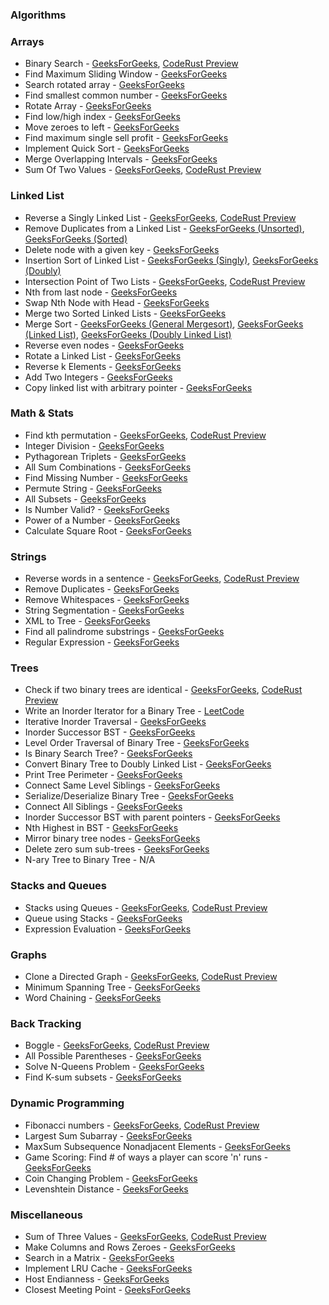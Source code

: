 ### Algorithms


### Arrays

* Binary Search								-	[GeeksForGeeks](https://www.geeksforgeeks.org/binary-search/), [CodeRust Preview](https://www.educative.io/collection/page/5642554087309312/5679846214598656/240002)
* Find Maximum Sliding Window					-	[GeeksForGeeks](https://www.geeksforgeeks.org/sliding-window-maximum-maximum-of-all-subarrays-of-size-k/)
* Search rotated array						-	[GeeksForGeeks](https://www.geeksforgeeks.org/search-an-element-in-a-sorted-and-pivoted-array/)
* Find smallest common number					-	[GeeksForGeeks](https://www.geeksforgeeks.org/find-common-elements-three-sorted-arrays/)
* Rotate Array								-	[GeeksForGeeks](https://www.geeksforgeeks.org/array-rotation/)
* Find low/high index							-	[GeeksForGeeks](https://www.geeksforgeeks.org/find-first-and-last-positions-of-an-element-in-a-sorted-array/)
* Move zeroes to left							-	[GeeksForGeeks](https://www.geeksforgeeks.org/move-zeroes-end-array/)
* Find maximum single sell profit				-	[GeeksForGeeks](https://www.geeksforgeeks.org/stock-buy-sell/)
* Implement Quick Sort						-	[GeeksForGeeks](https://www.geeksforgeeks.org/quick-sort/)
* Merge Overlapping Intervals					-	[GeeksForGeeks](https://www.geeksforgeeks.org/merging-intervals/)
* Sum Of Two Values							-	[GeeksForGeeks](https://www.geeksforgeeks.org/write-a-c-program-that-given-a-set-a-of-n-numbers-and-another-number-x-determines-whether-or-not-there-exist-two-elements-in-s-whose-sum-is-exactly-x/), [CodeRust Preview](https://www.educative.io/collection/page/5642554087309312/5679846214598656/830001)

### Linked List

* Reverse a Singly Linked List				-	[GeeksForGeeks](https://www.geeksforgeeks.org/reverse-a-linked-list/), [CodeRust Preview](https://www.educative.io/collection/page/5642554087309312/5679846214598656/70003)
* Remove Duplicates from a Linked List		-	[GeeksForGeeks (Unsorted)](https://www.geeksforgeeks.org/remove-duplicates-from-an-unsorted-linked-list/), [GeeksForGeeks (Sorted)](https://www.geeksforgeeks.org/remove-duplicates-from-a-sorted-linked-list/)
* Delete node with a given key				-	[GeeksForGeeks](https://www.geeksforgeeks.org/linked-list-set-3-deleting-node/)
* Insertion Sort of Linked List				-	[GeeksForGeeks (Singly)](https://www.geeksforgeeks.org/insertion-sort-for-singly-linked-list/), [GeeksForGeeks (Doubly)](https://www.geeksforgeeks.org/insertion-sort-doubly-linked-list/)
* Intersection Point of Two Lists				-	[GeeksForGeeks](https://www.geeksforgeeks.org/write-a-function-to-get-the-intersection-point-of-two-linked-lists/), [CodeRust Preview](https://www.educative.io/collection/page/5642554087309312/5679846214598656/70005)
* Nth from last node							-	[GeeksForGeeks](https://www.geeksforgeeks.org/nth-node-from-the-end-of-a-linked-list/)
* Swap Nth Node with Head						-	[GeeksForGeeks](https://www.geeksforgeeks.org/swap-kth-node-from-beginning-with-kth-node-from-end-in-a-linked-list/)
* Merge two Sorted Linked Lists				-	[GeeksForGeeks](https://www.geeksforgeeks.org/merge-two-sorted-linked-lists/)
* Merge Sort									-	[GeeksForGeeks (General Mergesort)](https://www.geeksforgeeks.org/merge-sort/), [GeeksForGeeks (Linked List)](https://www.geeksforgeeks.org/merge-sort-for-linked-list/), [GeeksForGeeks (Doubly Linked List)](https://www.geeksforgeeks.org/merge-sort-for-doubly-linked-list/)
* Reverse even nodes							-	[GeeksForGeeks](https://www.geeksforgeeks.org/given-linked-list-reverse-alternate-nodes-append-end/)
* Rotate a Linked List						-	[GeeksForGeeks](https://www.geeksforgeeks.org/rotate-a-linked-list/)
* Reverse k Elements							-	[GeeksForGeeks](https://www.geeksforgeeks.org/reverse-a-list-in-groups-of-given-size/)
* Add Two Integers							-	[GeeksForGeeks](https://www.geeksforgeeks.org/add-two-numbers-represented-by-linked-lists/)
* Copy linked list with arbitrary pointer		-	[GeeksForGeeks](https://www.geeksforgeeks.org/a-linked-list-with-next-and-arbit-pointer/)

### Math & Stats

* Find kth permutation						-	[GeeksForGeeks](https://www.geeksforgeeks.org/lexicographically-n-th-permutation-string/), [CodeRust Preview](https://www.educative.io/collection/page/5642554087309312/5679846214598656/140001)
* Integer Division							-	[GeeksForGeeks](http://qa.geeksforgeeks.org/3794/divide-integers-without-multiplication-division-operator)
* Pythagorean Triplets						-	[GeeksForGeeks](https://www.geeksforgeeks.org/find-pythagorean-triplet-in-an-unsorted-array/)
* All Sum Combinations						-	[GeeksForGeeks](https://www.geeksforgeeks.org/find-all-combinations-that-adds-upto-given-number-2/)
* Find Missing Number							-	[GeeksForGeeks](https://www.geeksforgeeks.org/find-the-missing-number/)
* Permute String								-	[GeeksForGeeks](https://www.geeksforgeeks.org/write-a-c-program-to-print-all-permutations-of-a-given-string/)
* All Subsets									-	[GeeksForGeeks](https://www.geeksforgeeks.org/power-set/)
* Is Number Valid?							-	[GeeksForGeeks](https://www.geeksforgeeks.org/check-given-string-valid-number-integer-floating-point/)
* Power of a Number							-	[GeeksForGeeks](https://www.geeksforgeeks.org/write-a-c-program-to-calculate-powxn/)
* Calculate Square Root						-	[GeeksForGeeks](https://www.geeksforgeeks.org/square-root-of-an-integer/)

### Strings

* Reverse words in a sentence					-	[GeeksForGeeks](https://www.geeksforgeeks.org/reverse-words-in-a-given-string/), [CodeRust Preview](https://www.educative.io/collection/page/5642554087309312/5679846214598656/250001)
* Remove Duplicates							-	[GeeksForGeeks](https://www.geeksforgeeks.org/remove-all-duplicates-from-the-input-string/)
* Remove Whitespaces							-	[GeeksForGeeks](https://www.geeksforgeeks.org/remove-spaces-from-a-given-string/)
* String Segmentation							-	[GeeksForGeeks](https://www.geeksforgeeks.org/dynamic-programming-set-32-word-break-problem/)
* XML to Tree									-	[GeeksForGeeks](https://www.geeksforgeeks.org/serialize-deserialize-n-ary-tree/)
* Find all palindrome substrings				-	[GeeksForGeeks](https://www.geeksforgeeks.org/find-number-distinct-palindromic-sub-strings-given-string/)
* Regular Expression							-	[GeeksForGeeks](https://www.geeksforgeeks.org/wildcard-pattern-matching/)

### Trees

* Check if two binary trees are identical		-	[GeeksForGeeks](https://www.geeksforgeeks.org/write-c-code-to-determine-if-two-trees-are-identical/), [CodeRust Preview](https://www.educative.io/collection/page/5642554087309312/5679846214598656/120004)
* Write an Inorder Iterator for a Binary Tree	-	[LeetCode](https://discuss.leetcode.com/topic/21350/python-recursive-and-iterative-solutions)
* Iterative Inorder Traversal					-	[GeeksForGeeks](https://www.geeksforgeeks.org/inorder-tree-traversal-without-recursion/)
* Inorder Successor BST						-	[GeeksForGeeks](https://www.geeksforgeeks.org/inorder-successor-in-binary-search-tree/)
* Level Order Traversal of Binary Tree		-	[GeeksForGeeks](https://www.geeksforgeeks.org/level-order-tree-traversal/)
* Is Binary Search Tree?						-	[GeeksForGeeks](https://www.geeksforgeeks.org/a-program-to-check-if-a-binary-tree-is-bst-or-not/)
* Convert Binary Tree to Doubly Linked List	-	[GeeksForGeeks](https://www.geeksforgeeks.org/convert-given-binary-tree-doubly-linked-list-set-3/)
* Print Tree Perimeter						-	[GeeksForGeeks](https://www.geeksforgeeks.org/boundary-traversal-of-binary-tree/)
* Connect Same Level Siblings					-	[GeeksForGeeks](https://www.geeksforgeeks.org/connect-nodes-at-same-level/)
* Serialize/Deserialize Binary Tree			-	[GeeksForGeeks](https://www.geeksforgeeks.org/serialize-deserialize-binary-tree/)
* Connect All Siblings						-	[GeeksForGeeks](https://www.geeksforgeeks.org/connect-nodes-at-same-level-with-o1-extra-space/)
* Inorder Successor BST with parent pointers	-	[GeeksForGeeks](https://www.geeksforgeeks.org/inorder-successor-in-binary-search-tree/)
* Nth Highest in BST							-	[GeeksForGeeks](https://www.geeksforgeeks.org/kth-largest-element-in-bst-when-modification-to-bst-is-not-allowed/)
* Mirror binary tree nodes					-	[GeeksForGeeks](https://www.geeksforgeeks.org/write-an-efficient-c-function-to-convert-a-tree-into-its-mirror-tree/)
* Delete zero sum sub-trees					-	[GeeksForGeeks](https://www.geeksforgeeks.org/remove-all-nodes-which-lie-on-a-path-having-sum-less-than-k/)
* N-ary Tree to Binary Tree					-	N/A

### Stacks and Queues

* Stacks using Queues							-	[GeeksForGeeks](https://www.geeksforgeeks.org/implement-stack-using-queue/), [CodeRust Preview](https://www.educative.io/collection/page/5642554087309312/5679846214598656/260001)
* Queue using Stacks							-	[GeeksForGeeks](https://www.geeksforgeeks.org/queue-using-stacks/)
* Expression Evaluation						-	[GeeksForGeeks](https://www.geeksforgeeks.org/expression-evaluation/)

### Graphs

* Clone a Directed Graph						-	[GeeksForGeeks](https://www.geeksforgeeks.org/clone-directed-acyclic-graph/), [CodeRust Preview](https://www.educative.io/collection/page/5642554087309312/5679846214598656/50003)
* Minimum Spanning Tree						-	[GeeksForGeeks](https://www.geeksforgeeks.org/greedy-algorithms-set-2-kruskals-minimum-spanning-tree-mst/)
* Word Chaining								-	[GeeksForGeeks](https://www.geeksforgeeks.org/given-array-strings-find-strings-can-chained-form-circle/)

### Back Tracking

* Boggle										-	[GeeksForGeeks](https://www.geeksforgeeks.org/boggle-find-possible-words-board-characters/), [CodeRust Preview](https://www.educative.io/collection/page/5642554087309312/5679846214598656/170002)
* All Possible Parentheses					-	[GeeksForGeeks](https://www.geeksforgeeks.org/print-all-combinations-of-balanced-parentheses/)
* Solve N-Queens Problem						-	[GeeksForGeeks](https://www.geeksforgeeks.org/backtracking-set-3-n-queen-problem/)
* Find K-sum subsets							-	[GeeksForGeeks](https://www.geeksforgeeks.org/dynamic-programming-subset-sum-problem/)

### Dynamic Programming

* Fibonacci numbers							-	[GeeksForGeeks](https://www.geeksforgeeks.org/program-for-nth-fibonacci-number/), [CodeRust Preview](https://www.educative.io/collection/page/5642554087309312/5679846214598656/80003)
* Largest Sum Subarray						-	[GeeksForGeeks](https://www.geeksforgeeks.org/largest-sum-contiguous-subarray/)
* MaxSum Subsequence Nonadjacent Elements		-	[GeeksForGeeks](https://www.geeksforgeeks.org/maximum-sum-such-that-no-two-elements-are-adjacent/)
* Game Scoring: Find # of ways a player can score 'n' runs	-	[GeeksForGeeks](https://www.geeksforgeeks.org/count-number-ways-reach-given-score-game/)
* Coin Changing Problem						-	[GeeksForGeeks](https://www.geeksforgeeks.org/dynamic-programming-set-7-coin-change/)
* Levenshtein Distance						-	[GeeksForGeeks](https://www.geeksforgeeks.org/dynamic-programming-set-5-edit-distance/)

### Miscellaneous

* Sum of Three Values							-	[GeeksForGeeks](https://www.geeksforgeeks.org/find-a-triplet-that-sum-to-a-given-value/), [CodeRust Preview](https://www.educative.io/collection/page/5642554087309312/5679846214598656/20002)
* Make Columns and Rows Zeroes				-	[GeeksForGeeks](https://www.geeksforgeeks.org/a-boolean-matrix-question/)
* Search in a Matrix							-	[GeeksForGeeks](https://www.geeksforgeeks.org/search-in-row-wise-and-column-wise-sorted-matrix/)
* Implement LRU Cache							-	[GeeksForGeeks](https://www.geeksforgeeks.org/lru-cache-implementation/)
* Host Endianness								-	[GeeksForGeeks](https://www.geeksforgeeks.org/little-and-big-endian-mystery/)
* Closest Meeting Point						-	[GeeksForGeeks](https://www.geeksforgeeks.org/best-meeting-point-2d-binary-array/)
